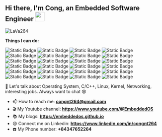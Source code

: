 ## Hi there, I'm Cong, an Embedded Software Engineer <img src="https://emojis.slackmojis.com/emojis/images/1531849430/4246/blob-sunglasses.gif?1531849430" width="30"/>

![LaVa264](https://komarev.com/ghpvc/?username=LaVa264)

**Things I can do:**

![Static Badge](https://img.shields.io/badge/-C-45b8d8?style=flat-square&logo=c&logoColor=white)
![Static Badge](https://img.shields.io/badge/-C++-45b8d8?style=flat-square&logo=cplusplusbuilder&logoColor=white&color=8DD6F9)
![Static Badge](https://img.shields.io/badge/-Python-45b8d8?style=flat-square&logo=python&logoColor=white&color=2496ED)
![Static Badge](https://img.shields.io/badge/-Assembly-45b8d8?style=flat-square&logo=esphome&logoColor=white&color=2088FF)
![Static Badge](https://img.shields.io/badge/-Embedded_OS-45b8d8?style=flat-square&logo=educative&logoColor=white&color=4285F4)
![Static Badge](https://img.shields.io/badge/-Embedded_Linux-45b8d8?style=flat-square&logo=linux&logoColor=white&color=3178C6)
![Static Badge](https://img.shields.io/badge/-Embedded_Firmware_MCU-45b8d8?style=flat-square&logo=amazonec2&logoColor=white&color=4000BF)
![Static Badge](https://img.shields.io/badge/-Linux_Kernel-45b8d8?style=flat-square&logo=linux&logoColor=white&color=311C87)
![Static Badge](https://img.shields.io/badge/-Networking-45b8d8?style=flat-square&logo=circuitverse&logoColor=white&color=430098)
![Static Badge](https://img.shields.io/badge/-TCP_IP-45b8d8?style=flat-square&logo=overcast&logoColor=white&color=B7178C)
![Static Badge](https://img.shields.io/badge/-WiFi_BLE-45b8d8?style=flat-square&logo=overcast&logoColor=white&color=E10098)
![Static Badge](https://img.shields.io/badge/-Network_Security-45b8d8?style=flat-square&logo=awssecretsmanager&logoColor=white&color=CC6699)
![Static Badge](https://img.shields.io/badge/-Bootloader-45b8d8?style=flat-square&logo=springboot&logoColor=white&color=DB7093)
![Static Badge](https://img.shields.io/badge/-BIOS_UEFI-45b8d8?style=flat-square&logo=springboot&logoColor=white&color=F05032)
![Static Badge](https://img.shields.io/badge/-Uboot-45b8d8?style=flat-square&logo=springboot&logoColor=white&color=E0234E)
![Static Badge](https://img.shields.io/badge/-Yocto-45b8d8?style=flat-square&logo=compilerexplorer&logoColor=white&color=DD1100)
![Static Badge](https://img.shields.io/badge/-FreeRTOS-45b8d8?style=flat-square&logo=tampermonkey&logoColor=white&color=CB3837)
![Static Badge](https://img.shields.io/badge/-x86_64_Arch-45b8d8?style=flat-square&logo=intel&logoColor=white&color=E34F26)
![Static Badge](https://img.shields.io/badge/-ARM_Arch-45b8d8?style=flat-square&logo=stmicroelectronics&logoColor=white&color=FB542B)
![Static Badge](https://img.shields.io/badge/-Docker-45b8d8?style=flat-square&logo=docker&logoColor=white&color=EC4A3F)
![Static Badge](https://img.shields.io/badge/-Load_balancer-45b8d8?style=flat-square&logo=awselasticloadbalancing&logoColor=white&color=F9A03C)
![Static Badge](https://img.shields.io/badge/-Firewall-45b8d8?style=flat-square&logo=springsecurity&logoColor=white&color=F7B93E)
![Static Badge](https://img.shields.io/badge/-Device_Driver_Model-45b8d8?style=flat-square&logo=modrinth&logoColor=white&color=47A248)
![Static Badge](https://img.shields.io/badge/-Debugger-45b8d8?style=flat-square&logo=quicklook&logoColor=white&color=green)

💬 Let's talk about Operating System, C/C++, Linux, Kernel, Networking, interesting jobs. Always want to chat :sunglasses: 

- 📫 How to reach me: **congnt264@gmail.com**
- 🎬 My Youtube channel: **https://www.youtube.com/@EmbeddedOS**
- 📚 My blogs: **https://embeddedos.github.io**
- 😄 Connect me on Linkedin: **https://www.linkedin.com/in/congnt264**
- ☎️ My Phone number: **+84347652264**

<!--
**LaVa264/LaVa264** is a ✨ _special_ ✨ repository because its `README.md` (this file) appears on your GitHub profile.

Here are some ideas to get you started:

- 🔭 I’m currently working on ...
- 🌱 I’m currently learning ...
- 👯 I’m looking to collaborate on ...
- 🤔 I’m looking for help with ...
- 💬 Ask me about ...
- 📫 How to reach me: ...
- 😄 Pronouns: ...
- ⚡ Fun fact: ...
-->

